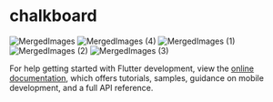 # chalkboard


![MergedImages](https://user-images.githubusercontent.com/73067444/208225839-d8edb31a-6c0a-4d15-8e1e-ae63410d12c4.png)
![MergedImages (4)](https://user-images.githubusercontent.com/73067444/208225841-05c51c22-eba2-4c65-bd07-f4d47690b6cb.png)
![MergedImages (1)](https://user-images.githubusercontent.com/73067444/208225846-e9079c38-f6ab-43c0-839e-5af8f2e2a50f.png)
![MergedImages (2)](https://user-images.githubusercontent.com/73067444/208225848-c344f429-22d4-4fdd-ae5f-54ee14185614.png)
![MergedImages (3)](https://user-images.githubusercontent.com/73067444/208225850-8853f00c-a238-4e7d-b1bb-78787de2fa9f.png)

For help getting started with Flutter development, view the
[online documentation](https://docs.flutter.dev/), which offers tutorials,
samples, guidance on mobile development, and a full API reference.
